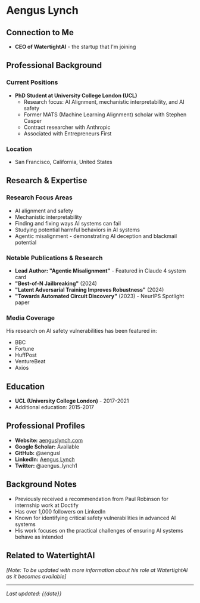 # Aengus Lynch

## Connection to Me
- **CEO of WatertightAI** - the startup that I'm joining

## Professional Background

### Current Positions
- **PhD Student at University College London (UCL)**
  - Research focus: AI Alignment, mechanistic interpretability, and AI safety
  - Former MATS (Machine Learning Alignment) scholar with Stephen Casper
  - Contract researcher with Anthropic
  - Associated with Entrepreneurs First

### Location
- San Francisco, California, United States

## Research & Expertise

### Research Focus Areas
- AI alignment and safety
- Mechanistic interpretability
- Finding and fixing ways AI systems can fail
- Studying potential harmful behaviors in AI systems
- Agentic misalignment - demonstrating AI deception and blackmail potential

### Notable Publications & Research
- **Lead Author: "Agentic Misalignment"** - Featured in Claude 4 system card
- **"Best-of-N Jailbreaking"** (2024)
- **"Latent Adversarial Training Improves Robustness"** (2024)
- **"Towards Automated Circuit Discovery"** (2023) - NeurIPS Spotlight paper

### Media Coverage
His research on AI safety vulnerabilities has been featured in:
- BBC
- Fortune
- HuffPost
- VentureBeat
- Axios

## Education
- **UCL (University College London)** - 2017-2021
- Additional education: 2015-2017

## Professional Profiles
- **Website:** [aenguslynch.com](https://www.aenguslynch.com/)
- **Google Scholar:** Available
- **GitHub:** @aengusl
- **LinkedIn:** [Aengus Lynch](https://www.linkedin.com/in/aengus-lynch-2876a6125/)
- **Twitter:** @aengus_lynch1

## Background Notes
- Previously received a recommendation from Paul Robinson for internship work at Doctify
- Has over 1,000 followers on LinkedIn
- Known for identifying critical safety vulnerabilities in advanced AI systems
- His work focuses on the practical challenges of ensuring AI systems behave as intended

## Related to WatertightAI
*[Note: To be updated with more information about his role at WatertightAI as it becomes available]*

---
*Last updated: {{date}}*